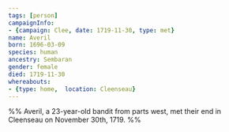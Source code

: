 ```yaml
---
tags: [person]
campaignInfo:
- {campaign: Clee, date: 1719-11-30, type: met}
name: Averil
born: 1696-03-09
species: human
ancestry: Sembaran
gender: female
died: 1719-11-30
whereabouts:
- {type: home,  location: Cleenseau}
---
```


%% Averil, a 23-year-old bandit from parts west, met their end in Cleenseau on November 30th, 1719. %%
